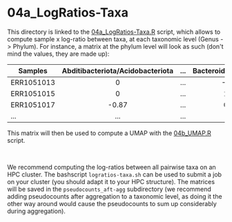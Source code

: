 # 04a_LogRatios-Taxa

This directory is linked to the [04a_LogRatios-Taxa.R](../../../scripts/analysis-combined/04a_LogRatios-Taxa.R) script, which allows to compute sample x log-ratio between taxa, at each taxonomic level (Genus -> Phylum). For instance, a matrix at the phylum level will look as such (don't mind the values, they are made up):

| Samples    | Abditibacteriota/Acidobacteriota | ... | Bacteroidota/Firmicutes | Bacteroidota/Proteobacteria | ... |
| ---------- | :-------: | :-------: | :-------: | :-------: | :-------: |
| ERR1051013 |     0     |    ...    |  -0.737   |  2.815    |    ...    |
| ERR1051015 |     0     |    ...    |   1.097   |  1.329    |    ...    |
| ERR1051017 | -0.87     |    ...    |   0.184   |  2.936    |    ...    |
|   ...      |    ...    |    ...    |    ...    |    ...    |    ...    |

This matrix will then be used to compute a UMAP with the [04b_UMAP.R](../../../scripts/analysis-combined/04b_UMAP.R) script.

<br/>

We recommend computing the log-ratios between all pairwise taxa on an HPC cluster. The bashscript `logratios-taxa.sh` can be used to submit a job on your cluster (you should adapt it to your HPC structure). The matrices will be saved in the `pseudocounts_aft-agg` subdirectory (we recommend adding pseudocounts after aggregation to a taxonomic level, as doing it the other way around would cause the pseudocounts to sum up considerably during aggregation).